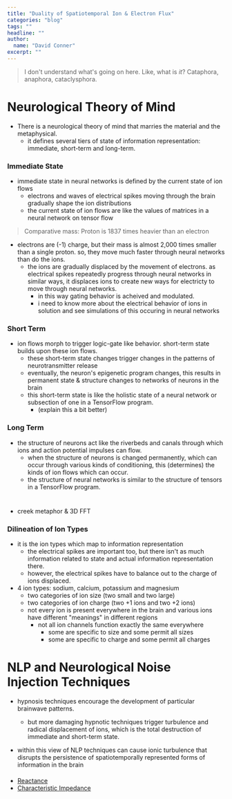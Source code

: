 ```yaml
---
title: "Duality of Spatiotemporal Ion & Electron Flux"
categories: "blog"
tags: ""
headline: ""
author:
  name: "David Conner"
excerpt: ""
---
```


> I don't understand what's going on here. Like, what is *it*?
> Cataphora, anaphora, cataclysphora.

# Neurological Theory of Mind

- There is a neurological theory of mind that marries the material and
  the metaphysical.
  - it defines several tiers of state of information representation:
    immediate, short-term and long-term.

### Immediate State

- immediate state in neural networks is defined by the current state
  of ion flows
  - electrons and waves of electrical spikes moving through the brain
    gradually shape the ion distributions
  - the current state of ion flows are like the values of matrices in
    a neural network on tensor flow

> Comparative mass: Proton is 1837 times heavier than an electron

- electrons are (-1) charge, but their mass is almost 2,000 times
  smaller than a single proton. so, they move much faster through
  neural networks than do the ions.
  - the ions are gradually displaced by the movement of electrons. as
    electrical spikes repeatedly progress through neural networks in
    similar ways, it displaces ions to create new ways for electricty
    to move through neural networks.
    - in this way gating behavior is acheived and modulated.
    - i need to know more about the electrical behavior of ions in
      solution and see simulations of this occuring in neural networks

### Short Term

- ion flows morph to trigger logic-gate like behavior. short-term
  state builds upon these ion flows.
  - these short-term state changes trigger changes in the patterns of
    neurotransmitter release
  - eventually, the neuron's epigenetic program changes, this results
    in permanent state & structure changes to networks of neurons in
    the brain
  - this short-term state is like the holistic state of a neural
    network or subsection of one in a TensorFlow program.
    - (explain this a bit better)

### Long Term

- the structure of neurons act like the riverbeds and canals through
  which ions and action potential impulses can flow.
  - when the structure of neurons is changed permanently, which can
    occur through various kinds of conditioning, this (determines) the
    kinds of ion flows which can occur.
  - the structure of neural networks is similar to the structure of
    tensors in a TensorFlow program.

#

- creek metaphor & 3D FFT

### Dilineation of Ion Types

- it is the ion types which map to information representation
  - the electrical spikes are important too, but there isn't as much
    information related to state and actual information representation
    there.
  - however, the electrical spikes have to balance out to the charge
    of ions displaced.
- 4 ion types: sodium, calcium, potassium and magnesium
  - two categories of ion size (two small and two large)
  - two categories of ion charge (two +1 ions and two +2 ions)
  - not every ion is present everywhere in the brain and various ions
    have different "meanings" in different regions
    - not all ion channels function exactly the same everywhere
      - some are specific to size and some permit all sizes
      - some are specific to charge and some permit all charges

# NLP and Neurological Noise Injection Techniques

- hypnosis techniques encourage the development of particular
  brainwave patterns.
  - but more damaging hypnotic techniques trigger turbulence and
    radical displacement of ions, which is the total destruction of
    immediate and short-term state.

- within this view of NLP techniques can cause ionic turbulence that
  disrupts the persistence of spatiotemporally represented forms of
  information in the brain

####

- [Reactance]()
- [Characteristic Impedance](https://en.wikipedia.org/wiki/Characteristic_impedance)


